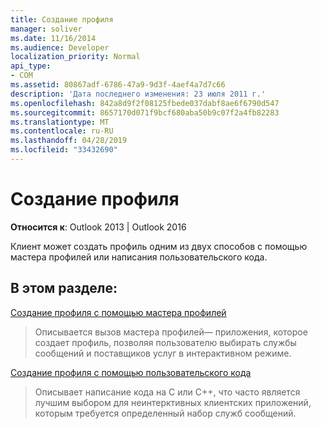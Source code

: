```yaml
---
title: Создание профиля
manager: soliver
ms.date: 11/16/2014
ms.audience: Developer
localization_priority: Normal
api_type:
- COM
ms.assetid: 80867adf-6786-47a9-9d3f-4aef4a7d7c66
description: 'Дата последнего изменения: 23 июля 2011 г.'
ms.openlocfilehash: 842a8d9f2f08125fbede037dabf8ae6f6790d547
ms.sourcegitcommit: 8657170d071f9bcf680aba50b9c07f2a4fb82283
ms.translationtype: MT
ms.contentlocale: ru-RU
ms.lasthandoff: 04/28/2019
ms.locfileid: "33432690"
---
```

# <a name="creating-a-profile"></a>Создание профиля

  
  
**Относится к**: Outlook 2013 | Outlook 2016 
  
Клиент может создать профиль одним из двух способов с помощью мастера профилей или написания пользовательского кода.
  
## <a name="in-this-section"></a>В этом разделе:

[Создание профиля с помощью мастера профилей](creating-a-profile-by-using-the-profile-wizard.md)
  
> Описывается вызов мастера профилей— приложения, которое создает профиль, позволяя пользователю выбирать службы сообщений и поставщиков услуг в интерактивном режиме.
    
[Создание профиля с помощью пользовательского кода](creating-a-profile-by-using-custom-code.md)
  
> Описывает написание кода на C или C++, что часто является лучшим выбором для неинтерктивных клиентских приложений, которым требуется определенный набор служб сообщений.
    

